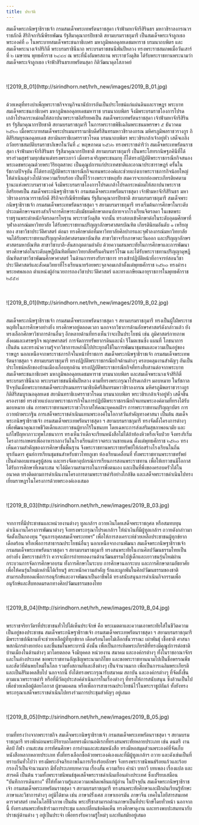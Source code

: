 ```yaml
---
title: ประวัติ
---
```


<p>สมเด็จพระกนิษฐาธิราชเจ้า กรมสมเด็จพระเทพรัตนราชสุดา เจ้าฟ้ามหาจักรีสิรินธร มหาวชิราลงกรณวรราชภักดี สิริกิจการิณีพีรยพัฒน รัฐสีมาคุณากรปิยชาติ สยามบรมราชกุมารี เป็นสมเด็จพระเจ้าลูกเธอพระองค์ที่ ๓ ในพระบาทสมเด็จพระชนกาธิเบศร มหาภูมิพลอดุลยเดชมหาราช บรมนาถบพิตร และสมเด็จพระนางเจ้าสิริกิติ์ พระบรมราชินีนาถ พระบรมราชชนนีพันปีหลวง ทรงพระราชสมภพเมื่อวันเสาร์ที่ ๒ เมษายน พุทธศักราช ๒๔๙๘ ณ พระที่นั่งอัมพรสถาน พระราชวังดุสิต ได้รับพระราชทานพระนามว่า สมเด็จพระเจ้าลูกเธอ เจ้าฟ้าสิรินธรเทพรัตนสุดา กิติวัฒนาดุลโสภาคย์</p>
<br>
<br>
![2019_B_01](http://sirindhorn.net/hrh_new/images/2019_B_01.jpg)
<br>
<br>
<p>ด้วยเหตุที่ทรงบำเพ็ญพระราชกิจจานุกิจนานัปการอันเป็นประโยชน์แก่แผ่นดินและราษฎร พระบาทสมเด็จพระชนกาธิเบศร มหาภูมิพลอดุลยเดชมหาราช บรมนาถบพิตร จึงมีพระบรมราชโองการโปรดเกล้าโปรดกระหม่อมให้สถาปนาพระราชอิสริยยศเป็น สมเด็จพระเทพรัตนราชสุดา เจ้าฟ้ามหาจักรีสิรินธร รัฐสีมาคุณากรปิยชาติ สยามบรมราชกุมารี ในการพระราชพิธีเฉลิมพระชนมพรรษา ๕ ธันวาคม ๒๕๒๐
เมื่อพระบาทสมเด็จพระปรเมนทรรามาธิบดีศรีสินทรมหาวชิราลงกรณ มหิศรภูมิพลราชวรางกูร กิติสิริสมบูรณอดุลยเดช สยามินทราธิเบศรราชวโรดม บรมนาถบพิตร พระวชิรเกล้าเจ้าอยู่หัว เสด็จเถลิงถวัลยราชสมบัติบรมราชาภิเษกในวันที่ ๔ พฤษภาคม ๒๕๖๒ ทรงพระราชดำริว่า สมเด็จพระเทพรัตนราชสุดา เจ้าฟ้ามหาจักรีสิรินธร รัฐสีมาคุณากรปิยชาติ สยามบรมราชกุมารี เป็นพระโสทรกนิษฐภคินีที่ได้ทรงร่วมสุขร่วมทุกข์มาแต่ทรงพระเยาว์ เมื่อทรงเจริญพระชนมายุ ก็ได้ทรงปฏิบัติพระราชกรณียกิจสนองพระเดชพระคุณด้วยพระวิริยอุตสาหะ เป็นคุณูปการแก่ประเทศชาติและอาณาประชาราษฎร์ ครั้นในรัชกาลปัจจุบัน ก็ได้ทรงปฏิบัติพระราชกรณียกิจแทนพระองค์และช่วยแบ่งเบาพระราชภารกิจน้อยใหญ่ให้ดำเนินลุล่วงไปด้วยความเรียบร้อย เป็นที่ไว้วางพระราชหฤทัย สมควรจะยกย่องพระเกียรติยศตามฐานะแห่งพระบรมราชวงศ์ จึงมีพระบรมราชโองการโปรดเกล้าโปรดกระหม่อมให้สถาปนาพระราชอิสริยยศเป็น สมเด็จพระกนิษฐาธิราชเจ้า กรมสมเด็จพระเทพรัตนราชสุดา เจ้าฟ้ามหาจักรีสิรินธร มหาวชิราลงกรณวรราชภักดี สิริกิจการิณีพีรยพัฒน รัฐสีมาคุณากรปิยชาติ สยามบรมราชกุมารี
สมเด็จพระกนิษฐาธิราชเจ้า กรมสมเด็จพระเทพรัตนราชสุดา ฯ สยามบรมราชกุมารี ทรงเริ่มต้นการศึกษาในระดับประถมศึกษาจนทรงสำเร็จการศึกษาระดับมัธยมศึกษาตอนปลายจากโรงเรียนจิตรลดา ในเขตพระราชฐานพระตำหนักจิตรลดารโหฐาน พระราชวังดุสิต จากนั้น ทรงสอบเข้าศึกษาต่อในระดับอุดมศึกษาที่จุฬาลงกรณ์มหาวิทยาลัย ได้รับพระราชทานปริญญาอักษรศาสตรบัณฑิต เกียรตินิยมอันดับ ๑ เหรียญทอง สาขาวิชาประวัติศาสตร์ ต่อมา ทรงศึกษาต่อที่มหาวิทยาลัยศิลปากรและจุฬาลงกรณ์มหาวิทยาลัย จนได้รับพระราชทานปริญญาศิลปศาสตรมหาบัณฑิต สาขาวิชาจารึกภาษาตะวันออก และปริญญาอักษรศาสตรมหาบัณฑิต สาขาวิชาบาลี-สันสกฤตตามลำดับ ด้วยความสนพระทัยในการศึกษาและการพัฒนา ทรงศึกษาต่อในระดับดุษฎีบัณฑิตที่มหาวิทยาลัยศรีนครินทรวิโรฒ และได้รับพระราชทานปริญญาดุษฎีบัณฑิตสาขาวิชาพัฒนศึกษาศาสตร์
ในด้านการทรงรับราชการ ทรงเข้าปฏิบัติหน้าที่อาจารย์สอนวิชาประวัติศาสตร์และสังคมวิทยาที่โรงเรียนนายร้อยพระจุลจอมเกล้าตั้งแต่พุทธศักราช ๒๕๒๓ ทรงดำรงพระยศพลเอก ตำแหน่งผู้อำนวยการกองวิชาประวัติศาสตร์ และทรงเกษียณอายุราชการในพุทธศักราช ๒๕๕๘</p>
<br>
<br>
![2019_B_01](http://sirindhorn.net/hrh_new/images/2019_B_02.jpg)
<br>
<br>
<p>สมเด็จพระกนิษฐาธิราชเจ้า กรมสมเด็จพระเทพรัตนราชสุดา ฯ สยามบรมราชกุมารี ทรงเป็นผู้ใฝ่พระราชหฤทัยในการศึกษาอย่างยิ่ง ทรงศึกษาอยู่ตลอดเวลา นอกจากวิชาการด้านอักษรศาสตร์ดังกล่าวแล้ว ยังทรงเลือกศึกษาวิชาการด้านอื่นๆ อีกหลายด้านที่ทรงเห็นว่าจะเป็นประโยชน์ เช่น ภูมิศาสตร์กายภาพ สังคมและเศรษฐกิจ พฤกษศาสตร์ การจัดการทรัพยากรดินและน้ำ รีโมตเซนซิ่ง แผนที่ โภชนาการ เป็นต้น และทรงนำความรู้จากวิชาการเหล่านี้ไปประยุกต์ใช้ในการพัฒนาชุมชนและความเป็นอยู่ของราษฎร
นอกเหนือจากพระราชภารกิจในหน้าที่ราชการ สมเด็จพระกนิษฐาธิราชเจ้า กรมสมเด็จพระเทพรัตนราชสุดา ฯ สยามบรมราชกุมารี ทรงปฏิบัติพระราชกรณียกิจด้านต่างๆ ครอบคลุมงานสำคัญๆ อันเป็นประโยชน์หลักของบ้านเมืองเกือบทุกด้าน ทรงปฏิบัติพระราชกรณียกิจที่ทรงสืบสานต่อจากพระบาทสมเด็จพระชนกาธิเบศร มหาภูมิพลอดุลยเดชมหาราช บรมนาถบพิตร และสมเด็จพระนางเจ้าสิริกิติ์ พระบรมราชินีนาถ พระบรมราชชนนีพันปีหลวง ตามที่ทรงพระกรุณาโปรดเกล้าฯ มอบหมาย ในรัชกาลปัจจุบันเมื่อพระบาทสมเด็จพระปรเมนทรรามาธิบดีศรีสินทรมหาวชิราลงกรณ มหิศรภูมิพลราชวรางกูร กิติสิริสมบูรณอดุลยเดช สยามินทราธิเบศรราชวโรดม บรมนาถบพิตร พระวชิรเกล้าเจ้าอยู่หัว เสด็จขึ้นครองราชย์ ทรงช่วยแบ่งเบาพระราชภารกิจในการปฏิบัติพระราชกรณียกิจแทนพระองค์ตามที่ทรงได้รับมอบหมาย เช่น การพระราชทานพระราชวโรกาสให้คณะบุคคลเฝ้าฯ การพระราชทานปริญญาบัตร การถวายผ้าพระกฐิน การเสด็จพระราชดำเนินแทนพระองค์ในโอกาสวันสำคัญทางศาสนา เป็นต้น
สมเด็จพระกนิษฐาธิราชเจ้า กรมสมเด็จพระเทพรัตนราชสุดา ฯ สยามบรมราชกุมารี ทรงจัดตั้งโครงการต่างๆ เพื่อพัฒนาคุณภาพชีวิตเด็กและเยาวชนผู้ยากไร้ในชนบท โดยเฉพาะการส่งเสริมสุขภาพอนามัย และแก้ไขปัญหาภาวะทุพโภชนาการ ทรงเห็นว่าเด็กจะเรียนหนังสือไม่ได้ถ้าท้องหิวหรือเจ็บป่วย จึงทรงริเริ่มโครงการเกษตรเพื่ออาหารกลางวันในโรงเรียนตำรวจตระเวนชายแดน ตั้งแต่พุทธศักราช ๒๕๒๓ ทรงเห็นความสำคัญของการศึกษาขั้นพื้นฐาน จึงพระราชทานพระราชทรัพย์ให้ก่อสร้างโรงเรียนในถิ่นทุรกันดาร ศูนย์การเรียนชุมชนสำหรับชาวไทยภูเขา ห้องเรียนเคลื่อนที่ ทั้งพระราชทานพระราชทรัพย์เป็นค่าตอบแทนครูผู้สอน และทรงจัดหาอุปกรณ์การเรียนการสอนพระราชทาน เพื่อให้เยาวชนมีโอกาสได้รับการศึกษาที่เหมาะสม จะได้มีความสามารถในการพึ่งตนเอง และเป็นที่พึ่งของครอบครัวได้ในอนาคต ทรงติดตามการดำเนินงานโครงการตามพระราชดำริอย่างใกล้ชิด และเสด็จพระราชดำเนินไปทรงเยี่ยมราษฎรในโครงการด้วยพระองค์เองเสมอ</p>
<br>
<br>
![2019_B_03](http://sirindhorn.net/hrh_new/images/2019_B_03.jpg)
<br>
<br>
<p>จากการที่มีประชาชนและหน่วยงานต่างๆ ทูลเกล้าฯ ถวายเงินโดยเสด็จพระราชกุศล หรือสมทบทุนดำเนินงานโครงการพัฒนาต่างๆ จึงทรงพระกรุณาโปรดเกล้าฯ ให้นำเงินที่มีผู้ทูลเกล้าฯ ถวายดังกล่าวมาจัดตั้งเป็นกองทุน “ทุนการกุศลสมเด็จพระเทพฯ” เพื่อให้การสงเคราะห์ช่วยเหลือประชาชนผู้ทุกข์ยากเดือดร้อน หรือเพื่อการสาธารณประโยชน์อื่นๆ
นอกเหนือจากงานพัฒนา สมเด็จพระกนิษฐาธิราชเจ้า กรมสมเด็จพระเทพรัตนราชสุดา ฯ สยามบรมราชกุมารี ทรงสนพระทัยในงานศิลปวัฒนธรรมไทยเป็นอย่างยิ่ง มีพระราชดำริว่า ควรจะมีการถ่ายทอดงานด้านวัฒนธรรมไปสู่เด็กและเยาวชนรุ่นใหม่ผ่านกระบวนการจัดการศึกษาอบรม ทั้งการศึกษาในระบบ การศึกษานอกระบบ และการศึกษาตามอัธยาศัย เพื่อให้คนรุ่นใหม่เหล่านี้ได้เรียนรู้ ตระหนักความสำคัญ รักและผูกพันในศิลปวัฒนธรรมของชาติ สามารถสืบทอดเพื่อการอนุรักษ์และอาจพัฒนาเป็นอาชีพได้ ทรงสนับสนุนการดำเนินกิจกรรมเพื่ออนุรักษ์และสืบทอดมรดกทางศิลปวัฒนธรรมของไทย</p>
<br>
<br>
![2019_B_04](http://sirindhorn.net/hrh_new/images/2019_B_04.jpg)
<br>
<br>
<p>พระราชจริยาวัตรที่ประชาชนทั่วไปได้เห็นประจักษ์ คือ พระเมตตาและความเอาพระทัยใส่ในชีวิตความเป็นอยู่ของประชาชน สมเด็จพระกนิษฐาธิราชเจ้า กรมสมเด็จพระเทพรัตนราชสุดา ฯ สยามบรมราชกุมารี มีพระราชปณิธานที่จะช่วยเหลือผู้ที่ทุกข์ยาก เดือดร้อนโดยไม่เลือกชั้นวรรณะ เผ่าพันธุ์ เชื้อชาติ ศาสนา พสกนิกรต่างยกย่อง และชื่นชมในพระบารมี ดังนั้น เพื่อเป็นการเทิดพระเกียรติที่ทรงมีคุณูปการต่อชาติบ้านเมืองในด้านต่างๆ มาโดยตลอด จึงมีบุคคล หน่วยงาน สมาคม และองค์กรต่างๆ ทั้งในราชอาณาจักรและในต่างประเทศ ขอพระราชทานอัญเชิญพระนามาภิไธย และขอพระราชทานนามไปเป็นชื่อพรรณพืชและสัตว์ที่ค้นพบใหม่ในโลก รวมทั้งสถานที่และสิ่งต่างๆ เป็นจำนวนมาก เพื่อเป็นการเฉลิมพระเกียรติและเป็นสิริมงคลสืบไป นอกจากนี้ ยังได้ทรงพระกรุณารับสมาคม สถาบัน และองค์กรต่างๆ ที่จัดตั้งขึ้นตามแนวพระราชดำริ หรือที่มีวัตถุประสงค์ดำเนินการในเรื่องต่างๆ ที่ทรงให้การสนับสนุน ซึ่งล้วนเป็นไปเพื่อช่วยเหลือผู้ด้อยโอกาส ผู้ขาดแคลน หรือเพื่อการสาธารณประโยชน์ไว้ในพระราชูปถัมภ์ ทั้งยังทรงพระกรุณาเสด็จพระราชดำเนินไปทรงร่วมการประชุมสำคัญๆ อยู่เสมอ</p>
<br>
<br>
![2019_B_05](http://sirindhorn.net/hrh_new/images/2019_B_05.jpg)
<br>
<br>
<p>ยามที่ทรงว่างจากพระราชกิจ สมเด็จพระกนิษฐาธิราชเจ้า กรมสมเด็จพระเทพรัตนราชสุดา ฯ สยามบรมราชกุมารี ทรงพักผ่อนพระอิริยาบถโดยทรงมีงานอดิเรกที่ทรงสนพระทัยหลายประเภท เช่น ดนตรี งานศิลป์ กีฬา งานสะสม การทัศนศึกษา การอ่านและสะสมหนังสือ ทรงมีหอสมุดส่วนพระองค์ที่จัดเก็บหนังสือหลากหลายประเภท ทั้งที่ทรงเลือกซื้อด้วยพระองค์เองและที่มีผู้ทูลเกล้าฯ ถวาย และดังเช่นเป็นที่ทราบกันทั่วไปว่า ทรงมีพระอัจฉริยภาพในการเรียงร้อยอักษร จึงทรงพระราชนิพนธ์ร้อยแก้วและร้อยกรองไว้เป็นจำนวนมาก มีทั้งประเภทบทความ เรื่องสั้น ความเรียง คำนำ บทกวี บทเพลง เรื่องแปล และสารคดี เป็นต้น รวมทั้งพระราชนิพนธ์ชุดเสด็จพระราชดำเนินเยือนต่างประเทศ ซึ่งเปรียบเสมือน “บันทึกการเดินทาง” ที่ให้ทั้งความรู้และความเพลิดเพลินแก่ผู้อ่าน
ในปัจจุบัน สมเด็จพระกนิษฐาธิราชเจ้า กรมสมเด็จพระเทพรัตนราชสุดา ฯ สยามบรมราชกุมารี ทรงสนพระทัยศึกษาและฝึกฝนเรียนรู้ทักษะภาษาและวิชาการต่างๆ อยู่มิได้ขาด เช่น ภาษาฝรั่งเศส ภาษาเยอรมัน ภาษาจีน เทคโนโลยีสารสนเทศ ดาราศาสตร์ เทคโนโลยีชีวภาพ เป็นต้น พระปรีชาสามารถด้านภาษาเป็นที่ประจักษ์โดยทั่วหน้า นอกจากนี้ ยังทรงสนพระทัยเข้าร่วมการประชุม แลกเปลี่ยนข้อคิดเห็น ทรงศึกษาดูงาน และทรงพบปะสนทนากับปราชญ์ด้านต่าง ๆ อยู่เป็นประจำ เพื่อทรงรับความรู้ใหม่ๆ และทันสมัยอยู่เสมอ</p>
